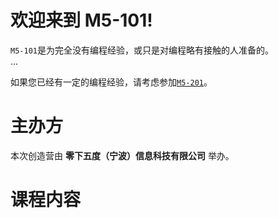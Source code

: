 # 欢迎来到 M5-101!
`M5-101`是为完全没有编程经验，或只是对编程略有接触的人准备的。  
...

如果您已经有一定的编程经验，请考虑参加[`M5-201`](https://icewould.github.io/m5-201)。


# 主办方
本次创造营由 **零下五度（宁波）信息科技有限公司** 举办。

# 课程内容


